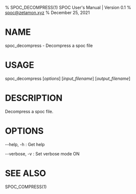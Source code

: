 % SPOC_DECOMPRESS(1) SPOC User's Manual | Version 0.1
% spoc@zetamon.xyz
% December 25, 2021

# NAME

spoc_decompress - Decompress a spoc file

# USAGE

spoc_decompress [*options*] [*input_filename*] [*output_filename*]

# DESCRIPTION

Decompress a spoc file.

# OPTIONS

--help, -h
:   Get help

--verbose, -v
:   Set verbose mode ON

# SEE ALSO

SPOC_COMPRESS(1)
